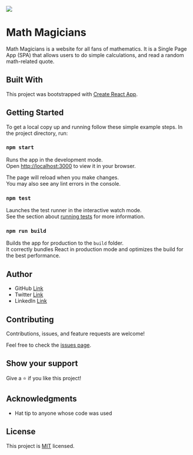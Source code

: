 ![](https://img.shields.io/badge/Microverse-blueviolet)

# Math Magicians
Math Magicians is a website for all fans of mathematics. It is a Single Page App (SPA) that allows users to do simple calculations, and read a random math-related quote.

## Built With
This project was bootstrapped with [Create React App](https://github.com/facebook/create-react-app).

## Getting Started
To get a local copy up and running follow these simple example steps.
In the project directory, run:

### `npm start`
Runs the app in the development mode.\
Open [http://localhost:3000](http://localhost:3000) to view it in your browser.

The page will reload when you make changes.\
You may also see any lint errors in the console.

### `npm test`
Launches the test runner in the interactive watch mode.\
See the section about [running tests](https://facebook.github.io/create-react-app/docs/running-tests) for more information.

### `npm run build`
Builds the app for production to the `build` folder.\
It correctly bundles React in production mode and optimizes the build for the best performance.

## Author
- GitHub [Link](https://github.com/DJ-MrJay)
- Twitter [Link](https://twitter.com/jonah_wambua)
- LinkedIn [Link](https://www.linkedin.com/in/mr-jay)

## Contributing
Contributions, issues, and feature requests are welcome!

Feel free to check the [issues page](https://github.com/DJ-MrJay/math-magicians/issues).

## Show your support
Give a ⭐️ if you like this project!

## Acknowledgments
- Hat tip to anyone whose code was used


## License
This project is [MIT](./MIT.md) licensed.